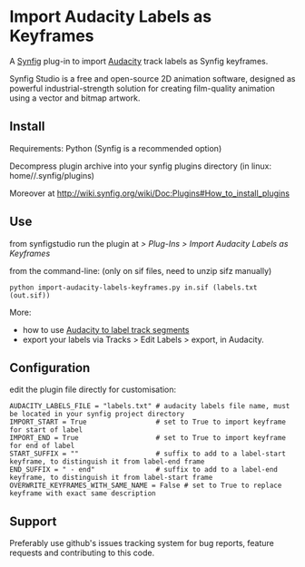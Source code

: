 # Import Audacity Labels as Keyframes

A [Synfig](http://synfig.org) plug-in to import [Audacity](http://audacity.sourceforge.net/) track labels as Synfig keyframes.

Synfig Studio is a free and open-source 2D animation software, designed as powerful industrial-strength solution for creating film-quality animation using a vector and bitmap artwork.

## Install
Requirements: Python (Synfig is a recommended option)

Decompress plugin archive into your synfig plugins directory (in linux: home/<user>/.synfig/plugins)

Moreover at http://wiki.synfig.org/wiki/Doc:Plugins#How_to_install_plugins

## Use

from synfigstudio run the plugin at _> Plug-Ins > Import Audacity Labels as Keyframes_
   
from the command-line: (only on sif files, need to unzip sifz manually)

    python import-audacity-labels-keyframes.py in.sif (labels.txt (out.sif))

More: 

- how to use [Audacity to label track segments](http://multimedia.journalism.berkeley.edu/tutorials/audacity/adding-labels/)
- export your labels via Tracks > Edit Labels > export, in Audacity.

## Configuration

edit the plugin file directly for customisation:

    AUDACITY_LABELS_FILE = "labels.txt" # audacity labels file name, must be located in your synfig project directory
    IMPORT_START = True					# set to True to import keyframe for start of label
    IMPORT_END = True					# set to True to import keyframe for end of label
    START_SUFFIX = ""					# suffix to add to a label-start keyframe, to distinguish it from label-end frame
    END_SUFFIX = " - end"				# suffix to add to a label-end keyframe, to distinguish it from label-start frame
    OVERWRITE_KEYFRAMES_WITH_SAME_NAME = False # set to True to replace keyframe with exact same description


## Support
Preferably use github's issues tracking system for bug reports, feature requests and contributing to this code.
